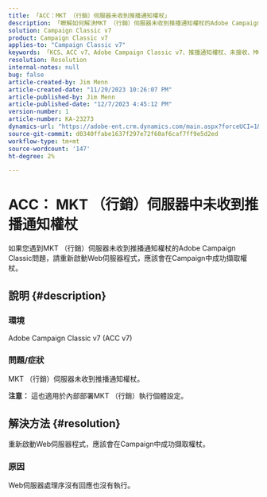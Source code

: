 ```yaml
---
title: 「ACC：MKT （行銷）伺服器未收到推播通知權杖」
description: 「瞭解如何解決MKT （行銷）伺服器未收到推播通知權杖的Adobe Campaign Classic問題。」
solution: Campaign Classic v7
product: Campaign Classic v7
applies-to: "Campaign Classic v7"
keywords: 「KCS、ACC v7、Adobe Campaign Classic v7、推播通知權杖、未接收、MKT、行銷伺服器、疑難排解」
resolution: Resolution
internal-notes: null
bug: false
article-created-by: Jim Menn
article-created-date: "11/29/2023 10:26:07 PM"
article-published-by: Jim Menn
article-published-date: "12/7/2023 4:45:12 PM"
version-number: 1
article-number: KA-23273
dynamics-url: "https://adobe-ent.crm.dynamics.com/main.aspx?forceUCI=1&pagetype=entityrecord&etn=knowledgearticle&id=dc27c245-068f-ee11-8179-6045bd006268"
source-git-commit: d0340ffabe1637f297e72f60af6caf7ff9e5d2ed
workflow-type: tm+mt
source-wordcount: '147'
ht-degree: 2%

---
```


# ACC： MKT （行銷）伺服器中未收到推播通知權杖


如果您遇到MKT （行銷）伺服器未收到推播通知權杖的Adobe Campaign Classic問題，請重新啟動Web伺服器程式，應該會在Campaign中成功擷取權杖。

## 說明 {#description}


### 環境

Adobe Campaign Classic v7 (ACC v7)



### 問題/症狀

MKT （行銷）伺服器未收到推播通知權杖。

<b>注意：</b> 這也適用於內部部署MKT （行銷）執行個體設定。




## 解決方法 {#resolution}


重新啟動Web伺服器程式，應該會在Campaign中成功擷取權杖。

### 原因

Web伺服器處理序沒有回應也沒有執行。

